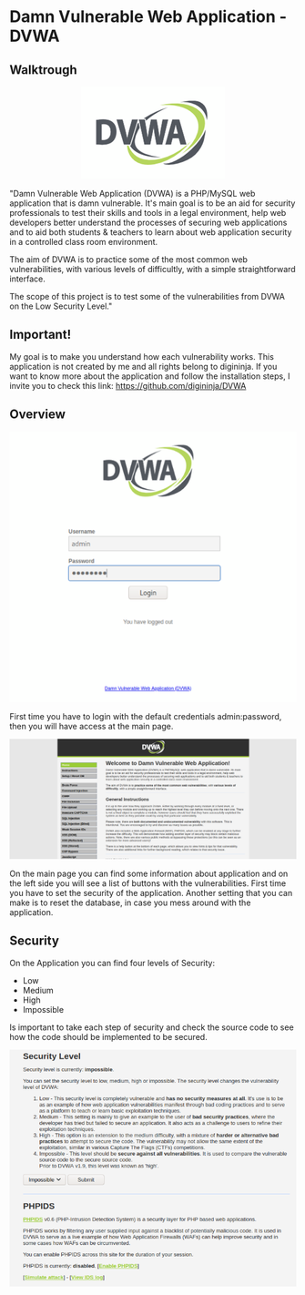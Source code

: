 # Damn Vulnerable Web Application - DVWA
## Walktrough

<p align="center">
  <img src="https://github.com/Abdy01/DVWA-Walkthrough/blob/main/!images/logo.png?raw=true">
</p>


"Damn Vulnerable Web Application (DVWA) is a PHP/MySQL web application that is damn vulnerable. It's main goal is to be an aid for security professionals to test
their skills and tools in a legal environment, help web developers better understand the processes of securing web applications and to aid both
students & teachers to learn about web application security in a controlled class room environment.

The aim of DVWA is to practice some of the most common web vulnerabilities, with various levels of difficultly, with a simple straightforward interface.

The scope of this project is to test some of the vulnerabilities from DVWA on the Low Security Level."

## Important!
My goal is to make you understand how each vulnerability works. This application is not created by me and all rights belong to digininja.
If you want to know more about the application and follow the installation steps, I invite you to check this link: https://github.com/digininja/DVWA

## Overview
<p align="left">
  <img src="https://github.com/Abdy01/DVWA-Walkthrough/blob/main/!images/login.png?raw=true">
</p>

First time you have to login with the default credentials admin:password, then you will have access at the main page.

<p align="left">
  <img src="https://github.com/Abdy01/DVWA-Walkthrough/blob/main/!images/Main.png?raw=true">
</p>

On the main page you can find some information about application and on the left side you will see a list of buttons with the vulnerabilities. First time you have to
set the security of the application.
Another setting that you can make is to reset the database, in case you mess around with the application.

## Security
On the Application you can find four levels of Security:
- Low
- Medium
- High
- Impossible

Is important to take each step of security and check the source code to see how the code should be implemented to be secured.

<p align="left">
  <img src="https://github.com/Abdy01/DVWA-Walkthrough/blob/main/!images/Security.png?raw=true">
</p>